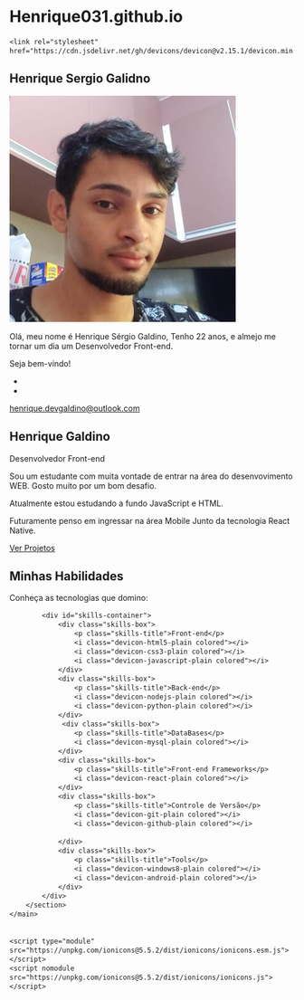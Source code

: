 # Henrique031.github.io
<!DOCTYPE html>
<html lang="pt-br">

<head>
    <meta charset="UTF-8">
    <meta http-equiv="X-UA-Compatible" content="IE=edge">
    <meta name="viewport" content="width=device-width, initial-scale=1.0">
    <title>Portifólio Henrique Galdino</title>
    <link rel="stylesheet" href="css/style.css">
    <link rel="preconnect" href="https://fonts.googleapis.com">
    <link rel="preconnect" href="https://fonts.gstatic.com" crossorigin>
    <link href="https://fonts.googleapis.com/css2?family=Roboto:ital,wght@0,300;0,700;0,900;1,300;1,700&display=swap"
        rel="stylesheet">

    <link rel="stylesheet" href="https://cdn.jsdelivr.net/gh/devicons/devicon@v2.15.1/devicon.min.css">

</head>

<body>
    <main id="container">
        <aside id="bio-container">
            <h2>Henrique Sergio Galidno</h2>
            <img id="bio-image" src="css/img/perfilGit.jpeg" alt="Henrique Galdino">
            <p>Olá, meu nome é Henrique Sérgio Galdino,  Tenho 22 anos, e almejo me tornar um dia um <span class="highlight">Desenvolvedor
                    Front-end</span>.</p>
            <p id="welcome-text">Seja bem-vindo!</p>
            <ul id="social-container">
                <li><a href="#" target="_blank"><ion-icon name="logo-instagram"></ion-icon></a></li>
                <li><a href="#" target="_blank"><ion-icon name="logo-linkedin"></ion-icon></a></li>
            </ul>
            <div id="email-container">
                <ion-icon name="mail-outline"></ion-icon><a href="mailto:henrique.devgaldino@outlook.com">henrique.devgaldino@outlook.com</a>
            </div>
        </aside>
        <section id="about-container">
            <h1 id="name">Henrique Galdino</h1>
            <p id="title"><span class="highlight">Desenvolvedor Front-end</span></p>
            <p class="description">
                Sou um estudante com muita vontade de entrar na área do desenvovimento
                <span class="highlight">WEB</span>. Gosto muito por um bom desafio.
            <p class="description">Atualmente estou estudando a fundo
                <span class="heghlight">JavaScript</span> e
                <span class="highlight">HTML</span>.
            </p>
            <p class="description">Futuramente penso em ingressar na área
                <span class="heghlight">Mobile</span> Junto da tecnologia
                <span class="highlight">React Native</span>.
            </p>
            <a href="#" id="btn-projects"><ion-icon name="share-social-outline"></ion-icon> <span>Ver
                    Projetos</span></a>
            <h2 id="skills-section-title">Minhas Habilidades</h2>
            <p class="description">Conheça as tecnologias que domino:</p>

            <div id="skills-container">
                <div class="skills-box">
                    <p class="skills-title">Front-end</p>
                    <i class="devicon-html5-plain colored"></i>
                    <i class="devicon-css3-plain colored"></i>
                    <i class="devicon-javascript-plain colored"></i>
                </div>
                <div class="skills-box">
                    <p class="skills-title">Back-end</p>
                    <i class="devicon-nodejs-plain colored"></i>
                    <i class="devicon-python-plain colored"></i>
                </div>
                 <div class="skills-box">
                    <p class="skills-title">DataBases</p>
                    <i class="devicon-mysql-plain colored"></i>
                </div>
                <div class="skills-box">
                    <p class="skills-title">Front-end Frameworks</p>
                    <i class="devicon-react-plain colored"></i>
                </div>
                <div class="skills-box">
                    <p class="skills-title">Controle de Versão</p>
                    <i class="devicon-git-plain colored"></i>
                    <i class="devicon-github-plain colored"></i>
                    
                </div>
                <div class="skills-box">
                    <p class="skills-title">Tools</p>
                    <i class="devicon-windows8-plain colored"></i>
                    <i class="devicon-android-plain colored"></i>
                </div>
            </div>
        </section>
    </main>


    <script type="module" src="https://unpkg.com/ionicons@5.5.2/dist/ionicons/ionicons.esm.js"></script>
    <script nomodule src="https://unpkg.com/ionicons@5.5.2/dist/ionicons/ionicons.js"></script>
</body>

</html>
